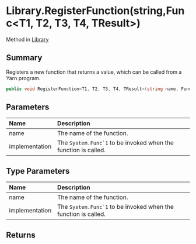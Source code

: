 # Library.RegisterFunction(string,Func<T1, T2, T3, T4, TResult>)

Method in [Library](/api/csharp/yarn.library.md)

## Summary


Registers a new function that returns a value, which can be
called from a Yarn program.


```csharp
public void RegisterFunction<T1, T2, T3, T4, TResult>(string name, Func<T1, T2, T3, T4, TResult> implementation)
```

## Parameters

|Name|Description|
|:---|:---|
|name|The name of the function.|
|implementation|The  <code>System.Func`1</code>  to be invoked when the function is called.|

## Type Parameters

|Name|Description|
|:---|:---|
|name|The name of the function.|
|implementation|The  <code>System.Func`1</code>  to be invoked when the function is called.|

## Returns



